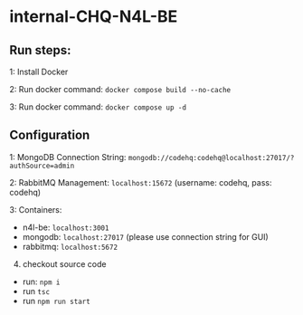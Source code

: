 # internal-CHQ-N4L-BE

## Run steps:

1: Install Docker

2: Run docker command: `docker compose build --no-cache`

3: Run docker command: `docker compose up -d`

## Configuration
1: MongoDB Connection String: `mongodb://codehq:codehq@localhost:27017/?authSource=admin`

2: RabbitMQ Management: `localhost:15672` (username: codehq, pass: codehq)

3: Containers:
  - n4l-be: `localhost:3001`
  - mongodb: `localhost:27017` (please use connection string for GUI)
  - rabbitmq: `localhost:5672`

4. checkout source code
  - run: `npm i`
  - run `tsc`
  - run `npm run start`
